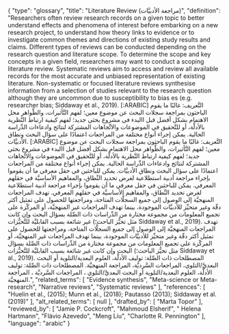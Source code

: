 {
    "type": "glossary",
    "title": "Literature Review (مراجعة الأدبيَّات)",
    "definition": "Researchers often review research records on a given topic to better understand effects and phenomena of interest before embarking on a new research project, to understand how theory links to evidence or to investigate common themes and directions of existing study results and claims. Different types of reviews can be conducted depending on the research question and literature scope. To determine the scope and key concepts in a given field, researchers may want to conduct a scoping literature review. Systematic reviews aim to access and review all available records for the most accurate and unbiased representation of existing literature. Non-systematic or focused literature reviews synthesise information from a selection of studies relevant to the research question although they are uncommon due to susceptibility to bias es (e.g. researcher bias; Siddaway et al., 2019). [:ARABIC] التَّعريف: غالبًا ما يقوم الباحثون بمراجعة سجلات البحث عن موضوع معين؛ لفهم التَّأثيرات، والظَّواهر محل الاهتمام بشكل أفضل قبل االبدء في مشروع بحثي جديد؛ لفهم كيفية ارتباط النَّظرية بالأدلَّة، أو للتَّحقيق في الموضوعات والاتِّجاهات المشتركة لنتائج وادعاءات الدِّراسة الحالية. يمكن إجراء أنواع مختلفة من المراجعات اعتمادًا على سؤال البحث ونطاق الأدبيَّات. [:ARABIC] التَّعريف: غالبًا ما يقوم الباحثون بمراجعة سجلات البحث عن موضوع معين؛ لفهم التَّأثيرات، والظَّواهر محل الاهتمام بشكل أفضل قبل االبدء في مشروع بحثي جديد؛ لفهم كيفية ارتباط النَّظرية بالأدلَّة، أو للتَّحقيق في الموضوعات والاتِّجاهات المشتركة لنتائج وادعاءات الدِّراسة الحالية. يمكن إجراء أنواع مختلفة من المراجعات اعتمادًا على سؤال البحث ونطاق الأدبيَّات. يمكن للباحثين في حقل معرفي ما أن يقوموا بإجراء مراجعة أدبية استطلاعية لغرض تحديد النِّطاق، والمفاهيم الأساسيَّة في حقلهم المعرفي. يمكن للباحثين في حقل معرفي ما أن يقوموا بإجراء مراجعة أدبية استطلاعية لغرض تحديد النِّطاق، والمفاهيم الأساسيَّة في حقلهم المعرفي. تهدف المراجعات المنهجيَّة إلى الوصول إلى جميع السجلَّات المتاحة، ومراجعتها للحصول على تمثيل أكثر دقّة وغير متحيِّز للأدبيَّات الموجودة، بينما تهدف المراجعات غير المنهجيَّة، أو المركّزة على تجميع المعلومات من مجموعة مختارة من الدِّراسات ذات الصِّلة بسؤال البحث وإن كانت غير شائعة بسبب القابليَّة للتَّحيُّزات (مثل تحيُّز الباحث؛ Siddaway et al., 2019). تهدف المراجعات المنهجيَّة إلى الوصول إلى جميع السجلَّات المتاحة، ومراجعتها للحصول على تمثيل أكثر دقّة وغير متحيِّز للأدبيَّات الموجودة، بينما تهدف المراجعات غير المنهجيَّة، أو المركّزة على تجميع المعلومات من مجموعة مختارة من الدِّراسات ذات الصِّلة بسؤال البحث وإن كانت غير شائعة بسبب القابليَّة للتَّحيُّزات (مثل تحيُّز الباحث؛ Siddaway et al., 2019). المصطلحات ذات الصِّلة: توليف الأدلَّة، العلوم البعدية/التلوية أو البحث البعديَّ/التلوي، المراجعات السَّرديَّة، المراجعة المنهجيَّة. المصطلحات ذات الصِّلة: توليف الأدلَّة، العلوم البعدية/التلوية أو البحث البعديَّ/التلوي ، المراجعات السَّرديَّة ، المراجعة المنهجيَّة.",
    "related_terms": [
        "Evidence synthesis",
        "Meta-science or Meta-research",
        "Narrative reviews",
        "Systematic reviews"
    ],
    "references": [
        "Huelin et al., (2015); Munn et al., (2018); Pautasso (2013); Siddaway et al. (2019)"
    ],
    "alt_related_terms": [
        null
    ],
    "drafted_by": [
        "Marta Topor"
    ],
    "reviewed_by": [
        "Jamie P. Cockcroft",
        "Mahmoud Elsherif",
        " Helena Hartmann",
        "Flávio Azevedo",
        "Meng Liu",
        "Charlotte R. Pennington"
    ],
    "language": "arabic"
}